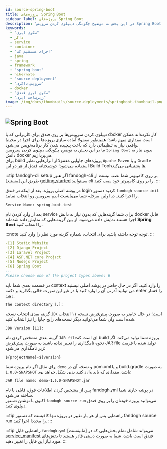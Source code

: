 ```yaml
---
id: source-spring-boot
title: پروژه‌های Spring Boot
sidebar_label: پروژه‌های Spring Boot 
description: 'در این بخش به توضیح چگونگی دیپلوی کردن سرویس Spring Boot بدون نیاز به دانش docker می‌پردازیم.'
keywords:
  - "سکوی ابری"
  - داکر
  - service
  - container
  - "اجرای مستقیم کد"
  - java
  - spring
  - framework
  - "spring boot"
  - hibernate
  - "source deployment"
  - "سرویس داکری"
  - docker
  - "سکوی ابری فندق"
  - "زیرساخت ابری"
image: /img/docs/thumbnails/source-deployments/springboot-thumbnail.png
---
```


## ![Spring Boot](/img/docs/spring-boot-banner.svg "Spring Boot")

دیپلوی کردن سرویس‌ها بر روی فندق برای کاربرانی که با docker کار نکرده‌اند ممکن است مقداری مبهم باشد؛ همینطور معمولا آماده سازی پروژه‌ها برای اجرا در محیط واقعی نیاز به تنظیماتی دارد که باعث پیچیده شدن کار برنامه‌نویس می‌شود.<br/>
ما در این بخش به توضیح چگونگی دیپلوی کردن سرویس `Spring Boot` بدون نیاز به دانش docker می‌پردازیم.<br/>
برای build پروژه‌های جاوایی معمولا از ابزار‌هایی نظیر `Apache Maven` و یا `Gradle` استفاده می‌شود؛ خوشبختانه فندق از هر دو این Build Toolsها پشتیبانی می‌کند. 
  
:::tip fandogh-cli setup
اگر هنوز fandogh-cli بر روی کامپیوتر شما نصب نیست از طریق این [مستند] [getting_started] می‌توانید cli را بر روی کامپیوتر خود نصب کنید.
:::
  
در پوشه اصلی پروژه، بعد از اینکه در فندق login کردید دستور `fandogh source init‍‍` را اجرا کنید. در اولین مرحله شما می‌بایست اسم سرویس رو انتخاب نمایید.

```
Service Name: spring-boot-test  
```    
  
 بعد از وارد کردن نام service  برای شما گزینه‌هایی که بدون نیاز به دانش docker قابل اجرا هستند نمایش داده می‌شود. از بین گزینه هایی که نمایش داده شده‌اند **Spring Boot** را انتخاب کنید.  
  
:::note توجه
توجه داشته باشید  برای انتخاب، شماره گزینه مورد نظر را وارد کنید.
:::
  
```yaml
-[1] Static Website
-[2] Django Project
-[3] Laravel Project
-[4] ASP.NET core Project
-[5] Nodejs Project
-[6] Spring Boot
...
Please choose one of the project types above: 6
```  

در قسمت بعدی شما باید context را وارد کنید. اگر در حال حاضر در پوشه اصلی نیستید می توانید آدرس آن را وارد کنید یا در غیر این صورت خالی بگذارید و دکمه enter را فشار دهید.
  
```  
The context directory [.]:  
```  
  
گزینه بعدی انتخاب نسخه `JDK` است؛ در حال حاضر به صورت پیش‌فرض نسخه ۱۱ انتخاب شده است ولی شما می‌توانید دیگر نسخه‌های رایج جاوا را نیز انتخاب کنید.
  
```  
JDK Version [11]:
```  
  
 گزینه بعدی مشخص کردن نام ‍‍`JAR file`ای است که build پروژه شما تولید می‌کند. اگر نحوه نامگذاری را تغییر نداده باشید به صورت پیش‌فرض JAR file تولید شده با فرمت زیر نامگذاری می‌شود:
 
```
${projectName}-${version}
```


برای مثال اگر نام پروژه شما `demo` و نسخه آن در pom.xml و یا build.gradle به صورت `1.0.0-SNAPSHOT` باشد، مقداری که باید وارد کنید بدین شکل خواهد بود:

```
JAR file name: demo-1.0.0-SNAPSHOT.jar
```
 
پس از مشخص کردن اطلاعات فوق، فایلی با نام fandogh.yml در پوشه جاری شما ساخته می‌شود.   
اکنون با نوشتن دستور `fandogh source run` می‌توانید پروژه خودتان را بر روی فندق دیپلوی کنید.  
  
:::tip راهنمایی
پس از هر بار تغییر در پروژه تنها کافیست که دستور fandogh source run را مجددا اجرا کنید.
:::

:::tip راهنمایی
فایل `fandogh.yml` می‌تواند شامل تمام بخش‌هایی که در [مانیفست] [service_manifest] فندق است باشد، شما به صورت دستی قادر هستید تا بخش‌های مورد نیاز این فایل را تغییر دهید.
:::

[getting_started]: /docs/preface/getting-started
[service_manifest]: /docs/services/service-manifest